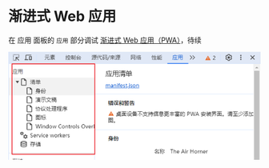 # 渐进式 Web 应用

在 应用 面板的 `应用` 部分调试 [渐进式 Web 应用（PWA）](https://developer.mozilla.org/zh-CN/docs/Web/Progressive_web_apps)，待续

![img](/img/223.jpg)
